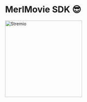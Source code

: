 # MerlMovie SDK 😎

<img src="https://blog.stremio.com/wp-content/uploads/2023/08/stremio-logo-2023.png" alt="Stremio" width="250" />